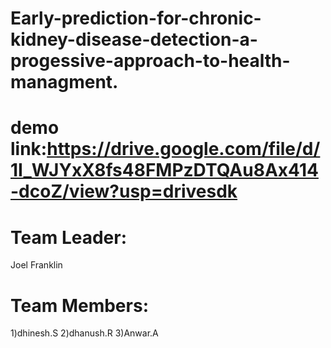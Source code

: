 # Early-prediction-for-chronic-kidney-disease-detection-a-progessive-approach-to-health-managment. 
# demo link:https://drive.google.com/file/d/1I_WJYxX8fs48FMPzDTQAu8Ax414-dcoZ/view?usp=drivesdk
# Team Leader:
Joel Franklin

# Team Members:
1)dhinesh.S
2)dhanush.R
3)Anwar.A
